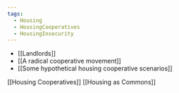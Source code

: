 ```yaml
---
tags:
  - Housing
  - HousingCooperatives
  - HousingInsecurity
---
```

- [[Landlords]]
- [[A radical cooperative movement]]
- [[Some hypothetical housing cooperative scenarios]]

[[Housing Cooperatives]]
[[Housing as Commons]]
